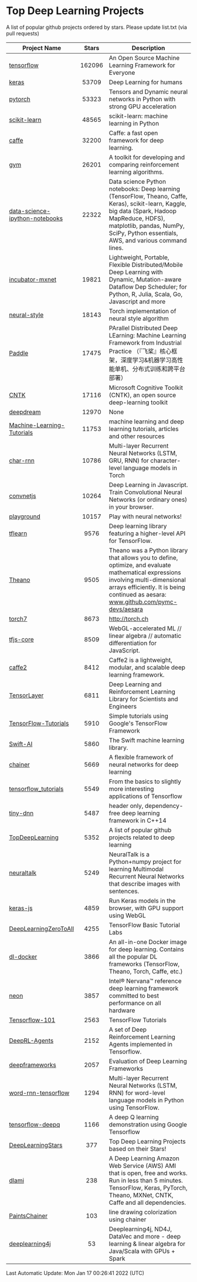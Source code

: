 # Top Deep Learning Projects
A list of popular github projects ordered by stars.
Please update list.txt (via pull requests)

|Project Name| Stars | Description |
| ---------- |:-----:| ----------- |
| [tensorflow](https://github.com/tensorflow/tensorflow) | 162096 | An Open Source Machine Learning Framework for Everyone |
| [keras](https://github.com/keras-team/keras) | 53709 | Deep Learning for humans |
| [pytorch](https://github.com/pytorch/pytorch) | 53323 | Tensors and Dynamic neural networks in Python with strong GPU acceleration |
| [scikit-learn](https://github.com/scikit-learn/scikit-learn) | 48565 | scikit-learn: machine learning in Python |
| [caffe](https://github.com/BVLC/caffe) | 32200 | Caffe: a fast open framework for deep learning. |
| [gym](https://github.com/openai/gym) | 26201 | A toolkit for developing and comparing reinforcement learning algorithms. |
| [data-science-ipython-notebooks](https://github.com/donnemartin/data-science-ipython-notebooks) | 22322 | Data science Python notebooks: Deep learning (TensorFlow, Theano, Caffe, Keras), scikit-learn, Kaggle, big data (Spark, Hadoop MapReduce, HDFS), matplotlib, pandas, NumPy, SciPy, Python essentials, AWS, and various command lines. |
| [incubator-mxnet](https://github.com/apache/incubator-mxnet) | 19821 | Lightweight, Portable, Flexible Distributed/Mobile Deep Learning with Dynamic, Mutation-aware Dataflow Dep Scheduler; for Python, R, Julia, Scala, Go, Javascript and more |
| [neural-style](https://github.com/jcjohnson/neural-style) | 18143 | Torch implementation of neural style algorithm |
| [Paddle](https://github.com/PaddlePaddle/Paddle) | 17475 | PArallel Distributed Deep LEarning: Machine Learning Framework from Industrial Practice （『飞桨』核心框架，深度学习&机器学习高性能单机、分布式训练和跨平台部署） |
| [CNTK](https://github.com/microsoft/CNTK) | 17116 | Microsoft Cognitive Toolkit (CNTK), an open source deep-learning toolkit |
| [deepdream](https://github.com/google/deepdream) | 12970 | None |
| [Machine-Learning-Tutorials](https://github.com/ujjwalkarn/Machine-Learning-Tutorials) | 11753 | machine learning and deep learning tutorials, articles and other resources  |
| [char-rnn](https://github.com/karpathy/char-rnn) | 10786 | Multi-layer Recurrent Neural Networks (LSTM, GRU, RNN) for character-level language models in Torch |
| [convnetjs](https://github.com/karpathy/convnetjs) | 10264 | Deep Learning in Javascript. Train Convolutional Neural Networks (or ordinary ones) in your browser. |
| [playground](https://github.com/tensorflow/playground) | 10157 | Play with neural networks! |
| [tflearn](https://github.com/tflearn/tflearn) | 9576 | Deep learning library featuring a higher-level API for TensorFlow. |
| [Theano](https://github.com/Theano/Theano) | 9505 | Theano was a Python library that allows you to define, optimize, and evaluate mathematical expressions involving multi-dimensional arrays efficiently. It is being continued as aesara: www.github.com/pymc-devs/aesara |
| [torch7](https://github.com/torch/torch7) | 8673 | http://torch.ch |
| [tfjs-core](https://github.com/tensorflow/tfjs-core) | 8509 | WebGL-accelerated ML // linear algebra // automatic differentiation for JavaScript. |
| [caffe2](https://github.com/facebookarchive/caffe2) | 8412 | Caffe2 is a lightweight, modular, and scalable deep learning framework. |
| [TensorLayer](https://github.com/tensorlayer/TensorLayer) | 6811 | Deep Learning and Reinforcement Learning Library for Scientists and Engineers  |
| [TensorFlow-Tutorials](https://github.com/nlintz/TensorFlow-Tutorials) | 5910 | Simple tutorials using Google's TensorFlow Framework |
| [Swift-AI](https://github.com/Swift-AI/Swift-AI) | 5860 | The Swift machine learning library. |
| [chainer](https://github.com/chainer/chainer) | 5669 | A flexible framework of neural networks for deep learning |
| [tensorflow_tutorials](https://github.com/pkmital/tensorflow_tutorials) | 5549 | From the basics to slightly more interesting applications of Tensorflow |
| [tiny-dnn](https://github.com/tiny-dnn/tiny-dnn) | 5487 | header only, dependency-free deep learning framework in C++14 |
| [TopDeepLearning](https://github.com/aymericdamien/TopDeepLearning) | 5352 | A list of popular github projects related to deep learning |
| [neuraltalk](https://github.com/karpathy/neuraltalk) | 5249 | NeuralTalk is a Python+numpy project for learning Multimodal Recurrent Neural Networks that describe images with sentences. |
| [keras-js](https://github.com/transcranial/keras-js) | 4859 | Run Keras models in the browser, with GPU support using WebGL |
| [DeepLearningZeroToAll](https://github.com/hunkim/DeepLearningZeroToAll) | 4255 | TensorFlow Basic Tutorial Labs |
| [dl-docker](https://github.com/floydhub/dl-docker) | 3866 | An all-in-one Docker image for deep learning. Contains all the popular DL frameworks (TensorFlow, Theano, Torch, Caffe, etc.) |
| [neon](https://github.com/NervanaSystems/neon) | 3857 | Intel® Nervana™ reference deep learning framework committed to best performance on all hardware |
| [Tensorflow-101](https://github.com/sjchoi86/Tensorflow-101) | 2563 | TensorFlow Tutorials |
| [DeepRL-Agents](https://github.com/awjuliani/DeepRL-Agents) | 2152 | A set of Deep Reinforcement Learning Agents implemented in Tensorflow. |
| [deepframeworks](https://github.com/zer0n/deepframeworks) | 2057 | Evaluation of Deep Learning Frameworks |
| [word-rnn-tensorflow](https://github.com/hunkim/word-rnn-tensorflow) | 1294 | Multi-layer Recurrent Neural Networks (LSTM, RNN) for word-level language models in Python using TensorFlow. |
| [tensorflow-deepq](https://github.com/siemanko/tensorflow-deepq) | 1166 | A deep Q learning demonstration using Google Tensorflow |
| [DeepLearningStars](https://github.com/hunkim/DeepLearningStars) | 377 | Top Deep Learning Projects based on their Stars! |
| [dlami](https://github.com/ritchieng/dlami) | 238 | A Deep Learning Amazon Web Service (AWS) AMI that is open, free and works. Run in less than 5 minutes. TensorFlow, Keras, PyTorch, Theano, MXNet, CNTK, Caffe and all dependencies. |
| [PaintsChainer](https://github.com/taizan/PaintsChainer) | 103 | line drawing colorization using chainer |
| [deeplearning4j](https://github.com/deeplearning4j/deeplearning4j) | 53 | Deeplearning4j, ND4J, DataVec and more - deep learning & linear algebra for Java/Scala with GPUs + Spark |

Last Automatic Update: Mon Jan 17 00:26:41 2022 (UTC)

